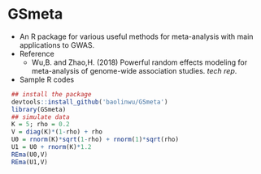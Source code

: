 # GSmeta
 - An R package for various useful methods for meta-analysis with main applications to GWAS.
 - Reference
    - Wu,B. and Zhao,H. (2018) Powerful random effects modeling for meta-analysis of genome-wide association studies. *tech rep*.
 - Sample R codes
```R
 ## install the package
 devtools::install_github('baolinwu/GSmeta')
 library(GSmeta)
 ## simulate data
 K = 5; rho = 0.2
 V = diag(K)*(1-rho) + rho
 U0 = rnorm(K)*sqrt(1-rho) + rnorm(1)*sqrt(rho)
 U1 = U0 + rnorm(K)*1.2
 REma(U0,V)
 REma(U1,V)
```


